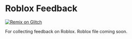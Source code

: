 # Roblox Feedback
[![Remix on Glitch](https://cdn.glitch.com/2703baf2-b643-4da7-ab91-7ee2a2d00b5b%2Fremix-button.svg)](https://glitch.com/edit/#!/import/github/jump-team/roblox-feedback)

For collecting feedback on Roblox. Roblox file coming soon. 